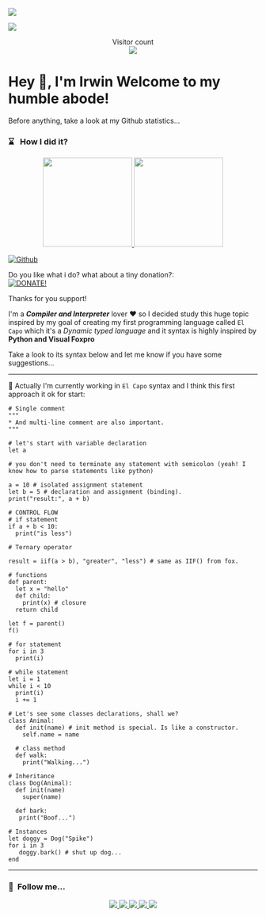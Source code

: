 ![](https://media.giphy.com/media/5Zesu5VPNGJlm/giphy.gif)

<a href=#><img src="contributions.svg"></a>

<p align="center"> 
  Visitor count<br>
  <img src="https://profile-counter.glitch.me/daweedkob/count.svg" />
</p>

<h1>    
    Hey 👋, I'm Irwin
    Welcome to my humble abode!
</h1>

Before anything, take a look at my Github statistics...

### ⌛️ &nbsp; How I did it?
<p align="center">
    <a href="https://github.com/irwin1985">
        <img height="180em" src="https://github-readme-stats-eight-theta.vercel.app/api?username=irwin1985&show_icons=true&theme=algolia&include_all_commits=true&count_private=true" />
        <img height="180em" src="https://github-readme-stats-eight-theta.vercel.app/api/top-langs/?username=irwin1985&layout=compact&langs_count=8&theme=algolia" />
    </a>
</p>

[![Github](https://img.shields.io/github/followers/Irwin1985?label=Follow&style=social)](https://github.com/Irwin1985)

Do you like what i do? what about a tiny donation?:   
[![DONATE!](http://www.pngall.com/wp-content/uploads/2016/05/PayPal-Donate-Button-PNG-File-180x100.png)](https://www.paypal.com/donate/?hosted_button_id=LXQYXFP77AD2G) 

Thanks for you support!

I'm a ***Compiler and Interpreter*** lover ❤ so I decided study this huge topic inspired by my goal of creating my first programming language called `El Capo` which it's a *Dynamic typed language* and it syntax is highly inspired by **Python and Visual Foxpro**

Take a look to its syntax below and let me know if you have some suggestions...

<hr>

🤔 Actually I'm currently working in `El Capo` syntax and I think this first approach it ok for start:

```xBase
# Single comment
"""
* And multi-line comment are also important.
"""

# let's start with variable declaration
let a

# you don't need to terminate any statement with semicolon (yeah! I know how to parse statements like python)

a = 10 # isolated assignment statement
let b = 5 # declaration and assignment (binding).
print("result:", a + b)

# CONTROL FLOW
# if statement
if a + b < 10:
  print("is less")

# Ternary operator

result = iif(a > b), "greater", "less") # same as IIF() from fox.

# functions
def parent:
  let x = "hello"
  def child:
    print(x) # closure
  return child

let f = parent()
f()

# for statement
for i in 3
  print(i)

# while statement
let i = 1
while i < 10
  print(i)
  i += 1

# Let's see some classes declarations, shall we?
class Animal:
  def init(name) # init method is special. Is like a constructor.
    self.name = name
  
  # class method
  def walk:
    print("Walking...")

# Inheritance
class Dog(Animal):
  def init(name)
    super(name)
    
  def bark:
   print("Boof...")

# Instances
let doggy = Dog("Spike")
for i in 3
   doggy.bark() # shut up dog...
end
```
<hr>

###  🧲 &nbsp;Follow me... 
<p align="center">
    <a href="https://youtube.com/IrwinRodriguez">
        <img src="https://img.shields.io/badge/Youtube-Channel-red" />
    </a>
    <a href="mailto:rodriguez.irwin@gmail.com">
        <img src="https://img.shields.io/badge/Gmail-Contact-yellowgreen" />
    </a>
    <a href="https://twitter.com/irwin_rg">
        <img src="https://img.shields.io/badge/Twitter-irwin__rg-blue" />
    </a>
    <a href="https://instagram.com/irwinrdz85">
        <img src="https://img.shields.io/badge/Instagram-irwinrdz85-red" />
    </a>
    <a href="https://www.linkedin.com/in/irwin1985/">
        <img src="https://img.shields.io/badge/LinkedIn-irwin1985-orange" />
    </a>
</p>
